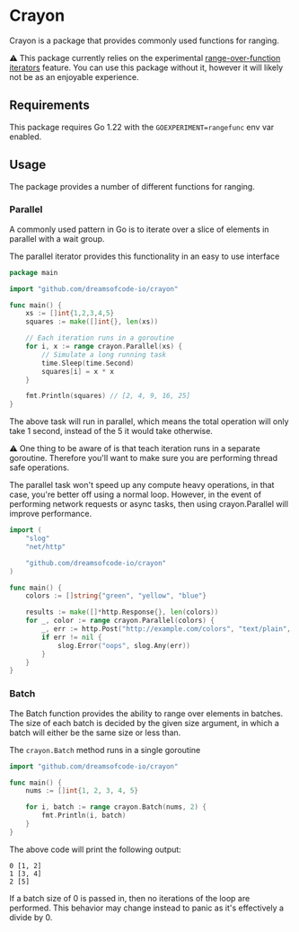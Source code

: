 # Crayon

Crayon is a package that provides commonly used functions
for ranging.

⚠️ This package currently relies on the experimental
[range-over-function iterators](https://tip.golang.org/wiki/RangefuncExperiment) 
feature. You can use this package without it, however it will likely not be as
an enjoyable experience.

## Requirements

This package requires Go 1.22 with the `GOEXPERIMENT=rangefunc` env
var enabled.

## Usage

The package provides a number of different functions for ranging.

### Parallel

A commonly used pattern in Go is to iterate over a slice of elements in parallel with a 
wait group.

The parallel iterator provides this functionality in an easy to use interface

```go
package main

import "github.com/dreamsofcode-io/crayon"

func main() {
    xs := []int{1,2,3,4,5}
    squares := make([]int{}, len(xs))

    // Each iteration runs in a goroutine
    for i, x := range crayon.Parallel(xs) {
        // Simulate a long running task
        time.Sleep(time.Second)
        squares[i] = x * x
    }

    fmt.Println(squares) // [2, 4, 9, 16, 25]
}
```

The above task will run in parallel, which means the total operation will only take 1 second, 
instead of the 5 it would take otherwise. 

⚠️ One thing to be aware of is that teach iteration runs in a separate goroutine. Therefore
you'll want to make sure you are performing thread safe operations.

The parallel task won't speed up any compute heavy operations, in that case, you're better
off using a normal loop. However, in the event of performing network requests or async
tasks, then using crayon.Parallel will improve performance.

```go
import (
    "slog"
    "net/http"

    "github.com/dreamsofcode-io/crayon"
)

func main() {
    colors := []string{"green", "yellow", "blue"}

    results := make([]*http.Response{}, len(colors))
    for _, color := range crayon.Parallel(colors) {
        _, err := http.Post("http://example.com/colors", "text/plain", strings.NewReader(color))
        if err != nil {
            slog.Error("oops", slog.Any(err))
        }
    }
}
```

### Batch

The Batch function provides the ability to range over elements in batches. The size of each batch
is decided by the given size argument, in which a batch will either be the same size or less than.

The `crayon.Batch` method runs in a single goroutine

```go
import "github.com/dreamsofcode-io/crayon"

func main() {
    nums := []int{1, 2, 3, 4, 5}

    for i, batch := range crayon.Batch(nums, 2) {
        fmt.Println(i, batch)
    }
}
```

The above code will print the following output:

```golang
0 [1, 2]
1 [3, 4]
2 [5]
```

If a batch size of 0 is passed in, then no iterations of the loop are performed. This behavior
may change instead to panic as it's effectively a divide by 0.
